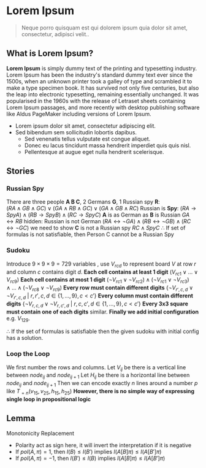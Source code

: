 # Lorem Ipsum
> Neque porro quisquam est qui dolorem ipsum quia dolor sit amet, consectetur, adipisci velit..

## What is Lorem Ipsum?
**Lorem Ipsum** is simply dummy text of the printing and typesetting industry. Lorem Ipsum has been the industry's standard dummy text ever since the 1500s, when an unknown printer took a galley of type and scrambled it to make a type specimen book. It has survived not only five centuries, but also the leap into electronic typesetting, remaining essentially unchanged. It was popularised in the 1960s with the release of Letraset sheets containing Lorem Ipsum passages, and more recently with desktop publishing software like Aldus PageMaker including versions of Lorem Ipsum.

- Lorem ipsum dolor sit amet, consectetur adipiscing elit.
- Sed bibendum sem sollicitudin lobortis dapibus.
  - Sed venenatis tellus vulputate est congue aliquet.
  - Donec eu lacus tincidunt massa hendrerit imperdiet quis quis nisl.
  - Pellentesque at augue eget nulla hendrerit scelerisque.

## Stories

### Russian Spy
There are three people **A B C**, 2 Germans **G**, 1 Russian spy **R**: <br>$(RA \land GB \land GC) \lor (GA \land RB \land GC) \lor (GA \land GB \land RC)$
Russian is **Spy**:
$(RA \rightarrow SpyA) \land (RB \rightarrow SpyB) \land (RC \rightarrow SpyC)$
**A** is as German as **B** is Russian
$GA \leftrightarrow RB$
hidden: Russian is not German
$(RA \leftrightarrow ¬GA) \land (RB \leftrightarrow ¬GB) \land (RC \leftrightarrow ¬GC)$
we need to show **C** is not a Russian spy
$RC \land SpyC$
$\therefore$ If set of formulas is not satisfiable, then Person C cannot be a Russian Spy

### Sudoku

Introduce $9 \times 9 \times 9 = 729$ variables , use $V_{rcd}$ to represent board $V$ at row $r$ and column $c$ contains digit $d$.
**Each cell contains at least 1 digit**
$\left( V_{rc1} \vee  \dots \vee V_{rc9}\right)$
**Each cell contains at most 1 digit**
$\left( \neg V_{rc1} \vee \neg V_{rc2}\right) \wedge \left( \neg V_{rc1} \vee \neg V_{rc3}\right) \wedge \dots \wedge \left( \neg V_{rc8} \vee \neg V_{rc9}\right)$
**Every row must contain different digits**
$\{ \neg V_{r',c,d} \vee \neg V_{r',c,d}\  |\  r, r', c, d \in \{ 1, \dots, 9 \}, c < c' \}$
**Every column must contain different digits**
$\{ \neg V_{r,c,d} \vee \neg V_{r,c',d}\  |\  r, c, c', d \in \{ 1, \dots, 9 \}, c < c' \}$
**Every 3x3 square must contain one of each digits**
similar.
**Finally we add initial configuration**
e.g. $V_{129}$.

$\therefore$ If the set of formulas is satisfiable then the given sudoku with initial config has a solution.

### Loop the Loop
We first number the rows and columns.
Let $V_{ij}$ be there is a vertical line between $node_{ij}$ and $node_{ij+1}$
Let $H_{ij}$ be there is a horizontal line between $node_{ij}$ and $node_{ij+1}$
Then we can encode exactly $n$ lines around a number $p$ like 
$T_{=n}(v_{15}, v_{25}, h_{15}, h_{25})$
**However, there is no simple way of expressing single loop in propositional logic**

## Lemma
Monotonicity Replacement <br />
- Polarity act as sign here, it will invert the interpretation if it is negative<br />
- If $pol(A, π) = 1$, then $I(B) ≤ I(B')$ implies $I(A[B]π) ≤ I(A[B']π)$<br />
- If $pol(A, π) = −1$, then $I(B') ≤ I(B)$ implies $I(A[B]π) ≤ I(A[B']π)$<br />


